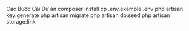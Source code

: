 Các Bước Cài Dự án
composer install
cp .env.example .env
php artisan key:generate
php artisan migrate
php artisan db:seed
php artisan storage:link
